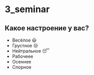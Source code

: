 # 3_seminar

##  Какое настроение у вас? 
* Весёлое :smiley:
* Грустное :unamused:
* Нейтральное :sleeping:
* Рабочеее
* Осеннее
* Спорное
